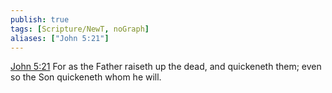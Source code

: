 ```yaml
---
publish: true
tags: [Scripture/NewT, noGraph]
aliases: ["John 5:21"]
---
```

[John 5:21](https://churchofjesuschrist.org/study/scriptures/nt/john/5?lang=eng&id=p21#p21) For as the Father raiseth up the dead, and quickeneth them; even so the Son quickeneth whom he will.
